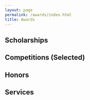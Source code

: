 ```yaml
---
layout: page
permalink: /awards/index.html
title: Awards
---
```




## Scholarships



## Competitions (Selected)



## Honors



## Services


